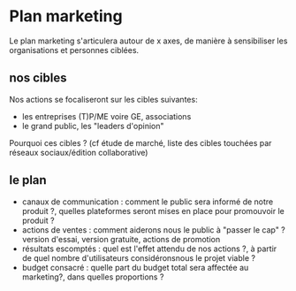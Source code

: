 # Plan marketing

Le plan marketing s'articulera autour de x axes, de manière à sensibiliser les organisations et personnes ciblées.

## nos cibles

Nos actions se focaliseront sur les cibles suivantes:

 * les entreprises  (T)P/ME voire GE, associations
 * le grand public, les "leaders d'opinion"

Pourquoi ces cibles ? (cf étude de marché, liste des cibles touchées par réseaux sociaux/édition collaborative)

## le plan

 * canaux de communication : comment le public sera informé de notre produit ?, quelles plateformes seront mises en place pour promouvoir le produit ?
 * actions de ventes : comment aiderons nous le public à "passer le cap" ? version d'essai, version gratuite, actions de promotion
 * résultats escomptés : quel est l'effet attendu de nos actions ?, à partir de quel nombre d'utilisateurs considéronsnous le projet viable ?
 * budget consacré : quelle part du budget total sera affectée au marketing?, dans quelles proportions ?
